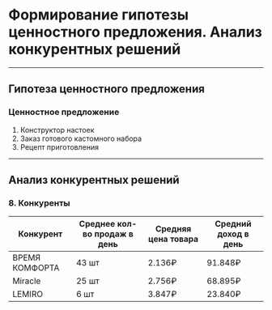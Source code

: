 # Формирование гипотезы ценностного предложения. Анализ конкурентных решений

---

## **Гипотеза ценностного предложения**

### **Ценностное предложение**
1. Конструктор настоек
2. Заказ готового кастомного набора
3. Рецепт приготовления

---

## **Анализ конкурентных решений**

### 8. **Конкуренты**  
| Конкурент       | Среднее кол-во продаж в день | Средняя цена товара | Средний доход в день |
|-----------------|------------------------------|---------------------|----------------------|
| ВРЕМЯ КОМФОРТА  | 43 шт                        | 2.136₽              | 91.848₽              |
| Miracle         | 25 шт                        | 2.756₽              | 68.895₽              |
| LEMIRO          | 6 шт                         | 3.847₽              | 23.840₽              |

